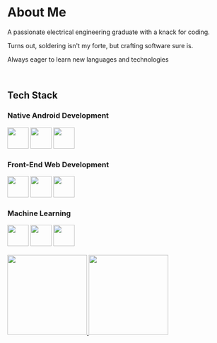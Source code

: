 <div align="left">
<h1>About Me</h1>
<p>A passionate electrical engineering graduate with a knack for coding.</p> 
<p>Turns out, soldering isn't my forte, but crafting software sure is.</p>
<p>Always eager to learn new languages and technologies</p>
<br>
<h2>Tech Stack</h2>
<h3>Native Android Development</h2>  
<img src="https://cdn.jsdelivr.net/gh/devicons/devicon/icons/kotlin/kotlin-original.svg" style="height: 3rem"/>
<img src="https://cdn.jsdelivr.net/gh/devicons/devicon/icons/androidstudio/androidstudio-original.svg" style="height: 3rem"/>
<img src="https://cdn.jsdelivr.net/gh/devicons/devicon/icons/firebase/firebase-plain-wordmark.svg" style="height: 3rem"/>
<h3>Front-End Web Development</h2>  
<img src="https://cdn.jsdelivr.net/gh/devicons/devicon@latest/icons/html5/html5-original.svg" style="height: 3rem"/>
<img src="https://cdn.jsdelivr.net/gh/devicons/devicon@latest/icons/css3/css3-original.svg" style="height: 3rem"/>
<img src="https://cdn.jsdelivr.net/gh/devicons/devicon@latest/icons/javascript/javascript-original.svg" style="height: 3rem"/>
<h3>Machine Learning</h3>
<img src="https://cdn.jsdelivr.net/gh/devicons/devicon@latest/icons/python/python-original.svg" style="height: 3rem"/>
<img src="https://cdn.jsdelivr.net/gh/devicons/devicon@latest/icons/tensorflow/tensorflow-original.svg" style="height: 3rem" />
<img src="https://cdn.jsdelivr.net/gh/devicons/devicon@latest/icons/jupyter/jupyter-original-wordmark.svg" style="height: 3rem" />
<br>
<br>
<a href="https://github.com/naozumi-nao">
  <img height="180em" src="https://github-readme-stats-eight-theta.vercel.app/api?username=naozumi-nao&show_icons=true&theme=algolia&include_all_commits=true&count_private=true"/>
  <img height="180em" src="https://github-readme-stats-eight-theta.vercel.app/api/top-langs/?username=naozumi-nao&layout=compact&langs_count=8&theme=algolia"/>
</a>
</div>
